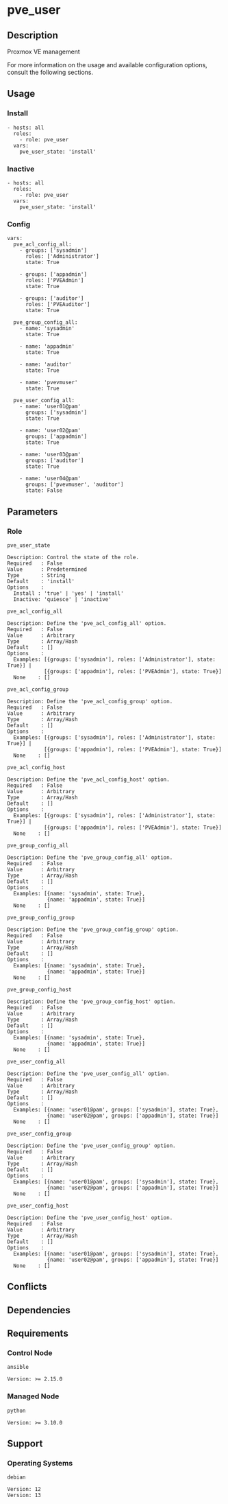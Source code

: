 # pve_user

## Description

Proxmox VE management

For more information on the usage and available configuration options,
consult the following sections.

## Usage

### Install

```
- hosts: all
  roles:
    - role: pve_user
  vars:
    pve_user_state: 'install'
```

### Inactive

```
- hosts: all
  roles:
    - role: pve_user
  vars:
    pve_user_state: 'install'
```

### Config

```
vars:
  pve_acl_config_all:
    - groups: ['sysadmin']
      roles: ['Administrator']
      state: True

    - groups: ['appadmin']
      roles: ['PVEAdmin']
      state: True

    - groups: ['auditor']
      roles: ['PVEAuditor']
      state: True

  pve_group_config_all:
    - name: 'sysadmin'
      state: True

    - name: 'appadmin'
      state: True

    - name: 'auditor'
      state: True

    - name: 'pvevmuser'
      state: True

  pve_user_config_all:
    - name: 'user01@pam'
      groups: ['sysadmin']
      state: True

    - name: 'user02@pam'
      groups: ['appadmin']
      state: True

    - name: 'user03@pam'
      groups: ['auditor']
      state: True

    - name: 'user04@pam'
      groups: ['pvevmuser', 'auditor']
      state: False
```

## Parameters

### Role

`pve_user_state`

    Description: Control the state of the role.
    Required   : False
    Value      : Predetermined
    Type       : String
    Default    : 'install'
    Options    :
      Install : 'true' | 'yes' | 'install'
      Inactive: 'quiesce' | 'inactive'

`pve_acl_config_all`

    Description: Define the 'pve_acl_config_all' option.
    Required   : False
    Value      : Arbitrary
    Type       : Array/Hash
    Default    : []
    Options    :
      Examples: [{groups: ['sysadmin'], roles: ['Administrator'], state: True}] |
                [{groups: ['appadmin'], roles: ['PVEAdmin'], state: True}]
      None    : []

`pve_acl_config_group`

    Description: Define the 'pve_acl_config_group' option.
    Required   : False
    Value      : Arbitrary
    Type       : Array/Hash
    Default    : []
    Options    :
      Examples: [{groups: ['sysadmin'], roles: ['Administrator'], state: True}] |
                [{groups: ['appadmin'], roles: ['PVEAdmin'], state: True}]
      None    : []

`pve_acl_config_host`

    Description: Define the 'pve_acl_config_host' option.
    Required   : False
    Value      : Arbitrary
    Type       : Array/Hash
    Default    : []
    Options    :
      Examples: [{groups: ['sysadmin'], roles: ['Administrator'], state: True}] |
                [{groups: ['appadmin'], roles: ['PVEAdmin'], state: True}]
      None    : []

`pve_group_config_all`

    Description: Define the 'pve_group_config_all' option.
    Required   : False
    Value      : Arbitrary
    Type       : Array/Hash
    Default    : []
    Options    :
      Examples: [{name: 'sysadmin', state: True},
                 {name: 'appadmin', state: True}]
      None    : []

`pve_group_config_group`

    Description: Define the 'pve_group_config_group' option.
    Required   : False
    Value      : Arbitrary
    Type       : Array/Hash
    Default    : []
    Options    :
      Examples: [{name: 'sysadmin', state: True},
                 {name: 'appadmin', state: True}]
      None    : []

`pve_group_config_host`

    Description: Define the 'pve_group_config_host' option.
    Required   : False
    Value      : Arbitrary
    Type       : Array/Hash
    Default    : []
    Options    :
      Examples: [{name: 'sysadmin', state: True},
                 {name: 'appadmin', state: True}]
      None    : []

`pve_user_config_all`

    Description: Define the 'pve_user_config_all' option.
    Required   : False
    Value      : Arbitrary
    Type       : Array/Hash
    Default    : []
    Options    :
      Examples: [{name: 'user01@pam', groups: ['sysadmin'], state: True},
                 {name: 'user02@pam', groups: ['appadmin'], state: True}]
      None    : []

`pve_user_config_group`

    Description: Define the 'pve_user_config_group' option.
    Required   : False
    Value      : Arbitrary
    Type       : Array/Hash
    Default    : []
    Options    :
      Examples: [{name: 'user01@pam', groups: ['sysadmin'], state: True},
                 {name: 'user02@pam', groups: ['appadmin'], state: True}]
      None    : []

`pve_user_config_host`

    Description: Define the 'pve_user_config_host' option.
    Required   : False
    Value      : Arbitrary
    Type       : Array/Hash
    Default    : []
    Options    :
      Examples: [{name: 'user01@pam', groups: ['sysadmin'], state: True},
                 {name: 'user02@pam', groups: ['appadmin'], state: True}]
      None    : []

## Conflicts

## Dependencies

## Requirements

### Control Node

`ansible`

    Version: >= 2.15.0

### Managed Node

`python`

    Version: >= 3.10.0

## Support

### Operating Systems

`debian`

    Version: 12
    Version: 13
